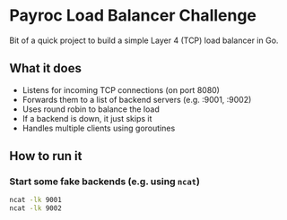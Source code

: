 # Payroc Load Balancer Challenge

Bit of a quick project to build a simple Layer 4 (TCP) load balancer in Go.

## What it does

- Listens for incoming TCP connections (on port 8080)
- Forwards them to a list of backend servers (e.g. :9001, :9002)
- Uses round robin to balance the load
- If a backend is down, it just skips it
- Handles multiple clients using goroutines

## How to run it

### Start some fake backends (e.g. using `ncat`)
```bash
ncat -lk 9001
ncat -lk 9002
